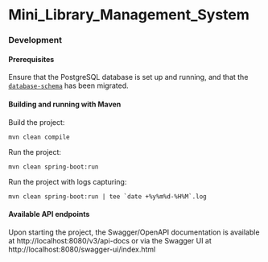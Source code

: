 # Mini_Library_Management_System

### Development

#### Prerequisites

Ensure that the PostgreSQL database is set up and running, and
that the [`database-schema`](database-schema) has been migrated.

#### Building and running with Maven

Build the project:

	mvn clean compile

Run the project:

	mvn clean spring-boot:run

Run the project with logs capturing:

	mvn clean spring-boot:run | tee `date +%y%m%d-%H%M`.log

#### Available API endpoints

Upon starting the project, the Swagger/OpenAPI documentation is available at http://localhost:8080/v3/api-docs or via the Swagger UI at http://localhost:8080/swagger-ui/index.html

